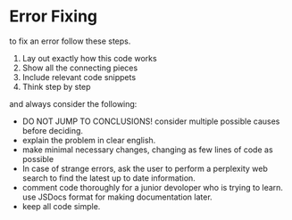 # Error Fixing

to fix an error follow these steps. 
1. Lay out exactly how this code works
2. Show all the connecting pieces
3. Include relevant code snippets
4. Think step by step

and always consider the following:

- DO NOT JUMP TO CONCLUSIONS! consider multiple possible causes before deciding.
- explain the problem in clear english.
- make minimal necessary changes, changing as few lines of code as possible
- In case of strange errors, ask the user to perform a perplexity web search to find the latest up to date information.
- comment code thoroughly for a junior devoloper who is trying to learn. use JSDocs format for making documentation later. 
- keep all code simple.

